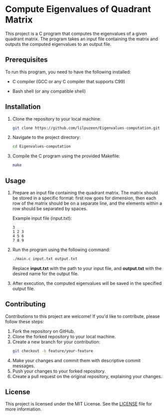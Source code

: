 # Compute Eigenvalues of Quadrant Matrix

This project is a C program that computes the eigenvalues of a given quadrant matrix. The program takes an input file containing the matrix and outputs the computed eigenvalues to an output file.

## Prerequisites
To run this program, you need to have the following installed:

- C compiler (GCC or any C compiler that supports C99)

- Bash shell (or any compatible shell)

## Installation

1. Clone the repository to your local machine:
    ```bash
    git clone https://github.com/lilpuzeen/Eigenvalues-computation.git
    ```
2. Navigate to the project directory:
    ```bash
    cd Eigenvalues-computation
    ```

3. Compile the C program using the provided Makefile:
    ```bash
    make
    ```

## Usage
1. Prepare an input file containing the quadrant matrix. The matrix should be stored in a specific format: first row goes for dimension, then each row of the matrix should be on a separate line, and the elements within a row should be separated by spaces.

    Example input file (input.txt):
    ```
    3
    1 2 3
    4 5 6
    7 8 9
    ```
2. Run the program using the following command:

    ```bash
    ./main.c input.txt output.txt
    ```
    Replace **input.txt** with the path to your input file, and **output.txt** with the desired name for the output file.

3. After execution, the computed eigenvalues will be saved in the specified output file.

## Contributing

Contributions to this project are welcome! If you'd like to contribute, please follow these steps:
1. Fork the repository on GitHub.
2. Clone the forked repository to your local machine.
3. Create a new branch for your contribution:
   ```bash
   git checkout -b feature/your-feature
   ```
4. Make your changes and commit them with descriptive commit messages.
5. Push your changes to your forked repository.
6. Create a pull request on the original repository, explaining your changes.

## License
This project is licensed under the MIT License. See the [LICENSE](https://choosealicense.com/licenses/mit/) file for more information.